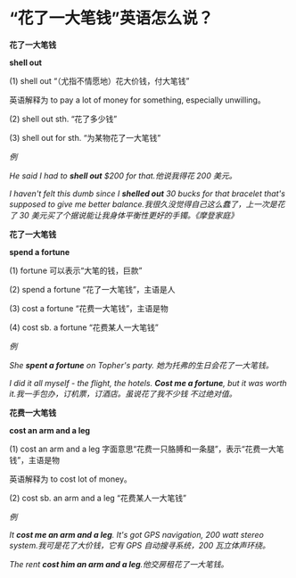 # “花了一大笔钱”英语怎么说？

**花了一大笔钱**

**shell out**

(1) shell out “（尤指不情愿地）花大价钱，付大笔钱”

英语解释为 to pay a lot of money for something, especially unwilling。

(2) shell out sth. “花了多少钱”

(3) shell out for sth. “为某物花了一大笔钱”

_例_

_He said I had to **shell out** $200 for that.他说我得花 200 美元。_

_I haven't felt this dumb since I **shelled out** 30 bucks for that bracelet that's supposed to give me better balance.我很久没觉得自己这么蠢了，上一次是花了 30 美元买了个据说能让我身体平衡性更好的手镯。《摩登家庭》_

**花了一大笔钱**

**spend a fortune**

(1) fortune 可以表示“大笔的钱，巨款”

(2) spend a fortune “花了一大笔钱”，主语是人

(3) cost a fortune “花费一大笔钱”，主语是物

(4) cost sb. a fortune “花费某人一大笔钱”

_例_

_She **spent a fortune** on Topher's party. 她为托弗的生日会花了一大笔钱。_

_I did it all myself - the flight, the hotels. **Cost me a fortune**, but it was worth it.我一手包办，订机票，订酒店。虽说花了我不少钱 不过绝对值。_

**花费一大笔钱**

**cost an arm and a leg**

(1) cost an arm and a leg 字面意思“花费一只胳膊和一条腿”，表示“花费一大笔钱”，主语是物

英语解释为 to cost lot of money。

(2) cost sb. an arm and a leg “花费某人一大笔钱”

_例_

_It **cost me an arm and a leg**. It's got GPS navigation, 200 watt stereo system.我可是花了大价钱，它有 GPS 自动搜寻系统，200 瓦立体声环绕。_

_The rent **cost him an arm and a leg**.他交房租花了一大笔钱。_
